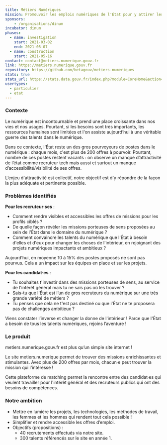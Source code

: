 ```yaml
---
title: Métiers Numériques
mission: Promouvoir les emplois numériques de l'État pour y attirer les meilleurs talents 
sponsors:
    - /organisations/dinum
incubator: dinum
phases:
  - name: investigation
    start: 2021-03-02
    end: 2021-05-07
  - name: construction
    start: 2021-05-16
contact: contact@metiers.numerique.gouv.fr
link: https://metiers.numerique.gouv.fr
repository: https://github.com/betagouv/metiers-numeriques
stats: true
stats_url: https://stats.data.gouv.fr/index.php?module=CoreHome&action=index&idSite=191&period=range&date=previous30&updated=1
usertypes:
  - particulier
  - etat
---
```


### Contexte

Le numérique est incontournable et prend une place croissante dans nos vies et nos usages. Pourtant, si les besoins sont très importants, les ressources humaines sont limitées et l'on assiste aujourd’hui à une véritable guerre des talents dans le numérique.

Dans ce contexte, l'État reste un des gros pourvoyeurs de postes dans le numérique : chaque mois, c'est plus de 200 offres à pourvoir. Pourtant, nombre de ces postes restent vacants : on observe un manque d’attractivité de l’état comme recruteur tech mais aussi et surtout un manque d’accessibilité/visibilité de ses offres.

L’enjeu d'attractivité est collectif, notre objectif est d'y répondre de la façon la plus adéquate et pertinente possible.

### Problèmes identifiés

**Pour les recruteur·ses** :

- Comment rendre visibles et accessibles les offres de missions pour les profils ciblés ?
- De quelle façon révéler les missions porteuses de sens proposées au sein de l'État dans le domaine du numérique ?
- Comment convaincre les talents du numérique que l'État à besoin d'elles et d'eux pour changer les choses de l'intérieur, en rejoignant des projets numériques impactants et ambitieux ?

Aujourd’hui, en moyenne 10 à 15% des postes proposés ne sont pas pourvus. Cela a un impact sur les équipes en place et sur les projets.

**Pour les candidat·es** :

- Tu souhaites t'investir dans des missions porteuses de sens, au service de l'intérêt général mais tu ne sais pas où les trouver ?
- Sais-tu que l'État est l’un de gros recruteurs du numérique sur une très grande variété de métiers ?
- Tu penses que cela ne t'est pas destiné ou que l'État ne te proposera pas de challenges ambitieux ?

Viens constater l’inverse et changer la donne de l'intérieur ! Parce que l'État a besoin de tous les talents numériques, rejoins l’aventure !

### Le produit

metiers.numerique.gouv.fr est plus qu’un simple site internet ! 

Le site metiers.numerique permet de trouver des missions enrichissantes et stimulantes. Avec plus de 200 offres par mois, chacun·e peut trouver la mission qui l'intéresse !

Cette plateforme de matching permet la rencontre entre des candidat·es qui veulent travailler pour l'intérêt général et des recruteurs publics qui ont des besoins de compétences.

### Notre ambition

- Mettre en lumière les projets, les technologies, les méthodes de travail, les femmes et les hommes qui rendent tout cela possible !
- Simplifier et rendre accessible les offres d’emploi.
- Objectifs (propositions) :
  - 40 recrutements effectués via notre site.
  - 300 talents référencés sur le site en année 1.
